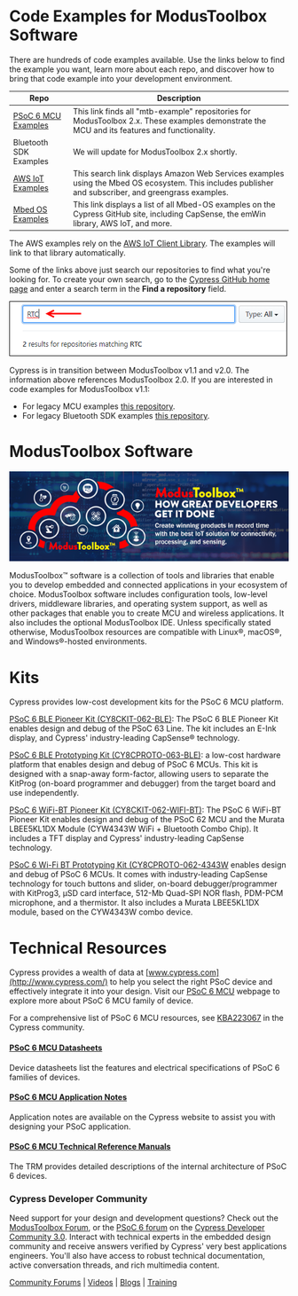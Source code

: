 # Code Examples for ModusToolbox Software

There are hundreds of code examples available. Use the links below to find the example you want, learn more about each repo, and discover how to bring that code example into your development environment.

| Repo | Description |
| ----- | ----- |
|[PSoC 6 MCU Examples](https://github.com/cypresssemiconductorco?q=mtb-example%20NOT%20Deprecated) | This link finds all "mtb-example" repositories for ModusToolbox 2.x. These examples demonstrate the MCU and its features and functionality. |
|Bluetooth SDK Examples| We will update for ModusToolbox 2.x shortly. |
|[AWS IoT Examples](https://github.com/cypresssemiconductorco?q=mbed-os-example-aws%20NOT%20deprecated)| This search link displays Amazon Web Services examples using the Mbed OS ecosystem. This includes publisher and subscriber, and greengrass examples. |
| [Mbed OS Examples](https://github.com/cypresssemiconductorco?q=mbed-os-example%20NOT%20Deprecated) |This link displays a list of all Mbed-OS examples on the Cypress GitHub site, including CapSense, the emWin library, AWS IoT, and more.|

The AWS examples rely on the [AWS IoT Client Library](https://github.com/cypresssemiconductorco/aws-iot). The examples will link to that library automatically.

Some of the links above just search our repositories to find what you're looking for. To create your own search, go to the [Cypress GitHub home page](https://github.com/cypresssemiconductorco) and enter a search term in the **Find a repository** field.

![search](Images/search.png)

Cypress is in transition between ModusToolbox v1.1 and v2.0. The information above references ModusToolbox 2.0. If you are interested in code examples for ModusToolbox v1.1:

- For legacy MCU examples [this repository](https://github.com/cypresssemiconductorco/Code-Examples-for-the-ModusToolbox-PSoC-6-SDK).
- For legacy Bluetooth SDK examples [this repository](https://github.com/cypresssemiconductorco/Code-Examples-BT-SDK-for-ModusToolbox). 

# ModusToolbox Software
![](Images/MTbanner.png)

ModusToolbox™ software is a collection of tools and libraries that enable you to develop embedded and connected applications in your ecosystem of choice. ModusToolbox software includes configuration tools, low-level drivers, middleware libraries, and operating system support, as well as other packages that enable you to create MCU and wireless applications. It also includes the optional ModusToolbox IDE. Unless specifically stated otherwise, ModusToolbox resources are compatible with Linux®, macOS®, and Windows®-hosted environments.

# Kits
Cypress provides low-cost development kits for the PSoC 6 MCU platform.

[PSoC 6 BLE Pioneer Kit (CY8CKIT-062-BLE)](http://www.cypress.com/cy8ckit-062-ble): The PSoC 6 BLE Pioneer Kit  enables design and debug of the PSoC 63 Line. The kit includes an E-Ink display, and Cypress' industry-leading CapSense® technology.

[PSoC 6 BLE Prototyping Kit (CY8CPROTO-063-BLE)](https://www.cypress.com/documentation/development-kitsboards/psoc-6-ble-prototyping-kit-cy8cproto-063-ble): a low-cost hardware platform that enables design and debug of PSoC 6 MCUs. This kit is designed with a snap-away form-factor, allowing users to separate the KitProg (on-board programmer and debugger) from the target board and use independently.

[PSoC 6 WiFi-BT Pioneer Kit (CY8CKIT-062-WIFI-BT)](http://www.cypress.com/CY8CKIT-062-WiFi-BT): The PSoC 6 WiFi-BT Pioneer Kit enables design and debug of the PSoC 62 MCU and the Murata LBEE5KL1DX Module (CYW4343W WiFi + Bluetooth Combo Chip). It includes a TFT display and Cypress' industry-leading CapSense technology.

[PSoC 6 Wi-Fi BT Prototyping Kit (CY8CPROTO-062-4343W](http://www.cypress.com/cy8cproto-062-4343w) enables design and debug of PSoC 6 MCUs. It comes with industry-leading CapSense technology for touch buttons and slider, on-board debugger/programmer with KitProg3, μSD card interface, 512-Mb Quad-SPI NOR flash, PDM-PCM microphone, and a thermistor. It also includes a Murata LBEE5KL1DX module, based on the CYW4343W combo device.

# Technical Resources

Cypress provides a wealth of data at [www.cypress.com](http://www.cypress.com/) to help you select the right PSoC device and effectively integrate it into your design. Visit our [PSoC 6 MCU](http://www.cypress.com/psoc6) webpage to explore more about PSoC 6 MCU family of device.

For a comprehensive list of PSoC 6 MCU resources, see [KBA223067](https://community.cypress.com/docs/DOC-14644) in the Cypress community.

#### [PSoC 6 MCU Datasheets](http://www.cypress.com/psoc6ds)
Device datasheets list the features and electrical specifications of PSoC 6 families of devices.

#### [PSoC 6 MCU Application Notes](http://www.cypress.com/psoc6an)
Application notes are available on the Cypress website to assist you with designing your PSoC application.

#### [PSoC 6 MCU Technical Reference Manuals](http://www.cypress.com/psoc6trm)
The TRM provides detailed descriptions of the internal architecture of PSoC 6 devices.

### Cypress Developer Community ##

Need support for your design and development questions? Check out the [ModusToolbox Forum](https://community.cypress.com/community/modustoolbox/overview), or the [PSoC 6 forum](https://community.cypress.com/community/psoc-6) on the [Cypress Developer Community 3.0](https://community.cypress.com/welcome). Interact with technical experts in the embedded design community and receive answers verified by Cypress' very best applications engineers. You'll also have access to robust technical documentation, active conversation threads, and rich multimedia content.

[Community Forums](https://community.cypress.com/welcome) | [Videos](http://www.cypress.com/video-library) | [Blogs](http://www.cypress.com/blog) | [Training](http://www.cypress.com/training)

